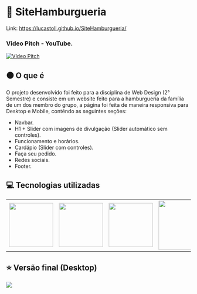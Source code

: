 # 🍔 SiteHamburgueria
Link: https://lucastoll.github.io/SiteHamburgueria/


### Video Pitch - YouTube.
[![Vídeo Pitch](https://img.youtube.com/vi/d_2StmxKlGc/0.jpg)](https://www.youtube.com/watch?v=d_2StmxKlGc)


## ⚫ O que é
O projeto desenvolvido foi feito para a disciplina de Web Design (2° Semestre) e consiste em um website feito para a hamburgueria da família de um dos membro do grupo, a página foi feita de maneira responsiva para Desktop e Mobile, conténdo as seguintes seções:

- Navbar.
- H1 + Slider com imagens de divulgação (Slider automático sem controles).
- Funcionamento e horários.
- Cardápio (Slider com controles).
- Faça seu pedido.
- Redes sociais.
- Footer.

## 💻 Tecnologias utilizadas
<table>
  <tr>
    <td><img width=120 src="https://i.imgur.com/OiYLQWL.png"></td>
    <td><img width=120 src="https://i.imgur.com/P1OAhUR.png"></td>
    <td><img width=120 src="https://i.imgur.com/0cWlrCv.png"></td>
    <td><img width=120 height=135 src="https://i.imgur.com/xXArItt.png"></td>
   </tr>
</table>

## ⭐ Versão final (Desktop)
<img src="https://i.imgur.com/3NvaoU1.png">

